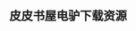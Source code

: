 ## 皮皮书屋电驴下载资源 

[Xcode 4 Unleashed, 2nd Edition.pdf]: (ed2k://|file|Xcode%204%20Unleashed%2C%202nd%20Edition.pdf|19591553|2c8629439dbfb35795ee194e2b3c4734|h=ljfkwyyldojfpvqpbqdxapklgeplw2ng|/)

[Oracle Database Administration for Microsoft SQL Server DBAs.pdf]: (ed2k://|file|Oracle%20Database%20Administration%20for%20Microsoft%20SQL%20Server%20DBAs.pdf|6108659|582362b3b2ebba6fafc7393ec2488e8f|h=rlohtrnyfhpofsxh2zb2wrrqrlk7tiva|/)

[The Essential Guide to Flex 2 with ActionScript 3.0.pdf]: (ed2k://|file|The%20Essential%20Guide%20to%20Flex%202%20with%20ActionScript%203.0.pdf|21365273|221244c21f9950e81a99da444655707c|h=ft5txiutkogqqw63qe7t46o22g6xryqy|/)

[Cacti 0.8.pdf]: (ed2k://|file|Cacti%200.8.pdf|7891425|a7287fd12798e155901096d5a00489f2|h=pdneyml3vuw5fl2x4vto6zjlbkmwpz7q|/)

[Service Placement in Ad Hoc Networks.pdf]: (ed2k://|file|Service%20Placement%20in%20Ad%20Hoc%20Networks.pdf|2433364|0c0aa51afe7f6b3831cbb1952eeae210|h=owyysazbolxi4fo5psyg7vjwggx77pcm|/)

[Instant Website Optimization for Retina Displays How-to.pdf]: (ed2k://|file|Instant%20Website%20Optimization%20for%20Retina%20Displays%20How-to.pdf|771475|dd6ddb33a1926758cc141edad27d23eb|h=kqsfi342i2kzbn64zmssxrt7zzmicsu7|/)

[SciPy and NumPy_ An Overview for Developers.pdf]: (ed2k://|file|SciPy%20and%20NumPy_%20An%20Overview%20for%20Developers.pdf|6529484|15a78eda343c1add16090f1a61b7389d|h=vnuq6emcmd4tg5yolodfz6gwq7zu57h6|/)

[Java Software Solutions.pdf]: (ed2k://|file|Java%20Software%20Solutions.pdf|6895721|aa74fa4537941a374c57b9a6a680d98d|h=vbqnegixqjxplllmdvc6eheqqyscmx4y|/)

[Agile Java中文版：测试驱动开发的编程技术.pdf]: (ed2k://|file|Agile%20Java%E4%B8%AD%E6%96%87%E7%89%88%EF%BC%9A%E6%B5%8B%E8%AF%95%E9%A9%B1%E5%8A%A8%E5%BC%80%E5%8F%91%E7%9A%84%E7%BC%96%E7%A8%8B%E6%8A%80%E6%9C%AF.pdf|38105353|51e14cdc399130461221c705a907bf89|h=t7zllqgnelpjqb2te5plruvrajdhejil|/)

[Visual Basic 2012 Programmer’s Reference.pdf]: (ed2k://|file|Visual%20Basic%202012%20Programmer%E2%80%99s%20Reference.pdf|24928139|441504101f4f42ff07e801456f671673|h=gh6s3ssech52lsds262jafqezg5k4jmy|/)

[Pro JSP 2.pdf]: (ed2k://|file|Pro%20JSP%202.pdf|6893774|82a688138e097e4ac517dcdd42b7043d|h=g7g6b5fllunhqfqridvlbb4f5ztdquk2|/)

[Hadoop权威指南中文版.pdf]: (ed2k://|file|Hadoop%E6%9D%83%E5%A8%81%E6%8C%87%E5%8D%97%E4%B8%AD%E6%96%87%E7%89%88.pdf|42317355|24fe2dcb7f4717aee4e5df69813b8c21|h=yfenpd3jl54wtx3n3qgf3k2xc4l46pg5|/)

[CCNA Cisco Certified Network Associate Study Guide_ Exam 640-802, includes CD-ROM, 7th Edition.pdf]: (ed2k://|file|CCNA%20Cisco%20Certified%20Network%20Associate%20Study%20Guide_%20Exam%20640-802%2C%20includes%20CD-ROM%2C%207th%20Edition.pdf|12947587|a84dfde09202957903ea29da07cd4741|h=5fm2cgcahwqsclaljbos5rpfggmlwy3d|/)

[Linear Models with R.pdf]: (ed2k://|file|Linear%20Models%20with%20R.pdf|6044690|881dd680170cebb91ac2609ddfc8ffea|h=ifnim2ndf63prio6ybwwcjvfrogxssfu|/)

[Nmap Cookbook_ The Fat-free Guide to Network Scanning.pdf]: (ed2k://|file|Nmap%20Cookbook_%20The%20Fat-free%20Guide%20to%20Network%20Scanning.pdf|2475043|c804eaf1bd3ad57605ba53890aca5918|h=ikbldprhixv6ttlhh4g2ct3shawzmqqz|/)

[Microsoft Office Professional 2010 Step by Step.pdf]: (ed2k://|file|Microsoft%20Office%20Professional%202010%20Step%20by%20Step.pdf|35530025|05f89dd60df472454e3d0ab7a5f7b1d7|h=s3mokptqaorjtxs2rvwfdfgvue4gosbi|/)

[Effective Unit Testing.pdf]: (ed2k://|file|Effective%20Unit%20Testing.pdf|5493378|302fd25ae8dba682b369651712f680a7|h=2g57tnuctuzrv2q75q5w4hp7jk34ex7u|/)

[Designing and Implementing Linux Firewalls and QoS using netfilter, iproute2, NAT and l7-filter.pdf]: (ed2k://|file|Designing%20and%20Implementing%20Linux%20Firewalls%20and%20QoS%20using%20netfilter%2C%20iproute2%2C%20NAT%20and%20l7-filter.pdf|9089228|b6627b7f51eb9f97cf4e6a1400758009|h=ihz5buvmhtukzmu4ldtm7bz3xtdg2cfs|/)

[Socket.IO Real-time Web Application Development.pdf]: (ed2k://|file|Socket.IO%20Real-time%20Web%20Application%20Development.pdf|2793849|63628072cee8140e5dcb1a72e6d6a7b7|h=bdvipoxcq575qd3ytvrgxqjabprtt6gl|/)

[IPv6详解(ZIP卷2).pdf]: (ed2k://|file|IPv6%E8%AF%A6%E8%A7%A3%28ZIP%E5%8D%B72%29.pdf|31685752|48a0026cc6fe2f4c26fd866081caaf25|h=vv2djg7ur7m2kyv24dsmvgyrga5lyjfc|/)

[一站式学习C编程(原书扫描版).pdf]: (ed2k://|file|%E4%B8%80%E7%AB%99%E5%BC%8F%E5%AD%A6%E4%B9%A0C%E7%BC%96%E7%A8%8B%28%E5%8E%9F%E4%B9%A6%E6%89%AB%E6%8F%8F%E7%89%88%29.pdf|51712731|b5fcf9cf8027d0af06ec1b85b4645656|h=6gn3k7ld3woespaz7qyghqv7sz4gnuri|/)

[C#.COM..编程指南 中文高清版.pdf]: (ed2k://|file|C%23.COM..%E7%BC%96%E7%A8%8B%E6%8C%87%E5%8D%97%20%E4%B8%AD%E6%96%87%E9%AB%98%E6%B8%85%E7%89%88.pdf|3370222|0f8010f14f9469a753db4a865f21b260|h=ag2srkpyzvxyftkcr3fvmr4f2gt2yrxk|/)

[IT Auditing Using Controls to Protect Information Assets, 2nd Edition.pdf]: (ed2k://|file|IT%20Auditing%20Using%20Controls%20to%20Protect%20Information%20Assets%2C%202nd%20Edition.pdf|8127980|41e2248e95576fcfb49282ca6f3f8e71|h=gwjg52ers5ut3e6cdrsrpz72f5bf7ome|/)

[Refactoring Workbook.pdf]: (ed2k://|file|Refactoring%20Workbook.pdf|688306|4cde35308d3ca678f2bea9b06fe694b3|h=3rgvoyl2lsfpgvz6z55ypzlazxkakh4l|/)

[Formal Methods for Components and Objects.pdf]: (ed2k://|file|Formal%20Methods%20for%20Components%20and%20Objects.pdf|6608914|6108b76e75ea1e7c69fcfdd8b0280238|h=lbdotsegzmxxmqa2gzrgyndc6wwqvgbi|/)

[Pro C# with .NET 3.0, Special Edition.pdf]: (ed2k://|file|Pro%20C%23%20with%20.NET%203.0%2C%20Special%20Edition.pdf|18290109|93e116bae8349005e8a5ad05c618502b|h=5bszo3yeuve2alll252uvbvosseo765i|/)

[The ThoughtWorks Anthology.pdf]: (ed2k://|file|The%20ThoughtWorks%20Anthology.pdf|5182279|1bf0cd5759081d85eea7c1478dacb53f|h=hxgehswmgyjrxmmrenup5knii7d3xwki|/)

[Pro ASP.NET 3.5 in C# 2008_ Includes Silverlight 2, Third Edition.pdf]: (ed2k://|file|Pro%20ASP.NET%203.5%20in%20C%23%202008_%20Includes%20Silverlight%202%2C%20Third%20Edition.pdf|61043960|e4229289418bc24d375bb9663e34a607|h=mej5e3g2ts3k5ctjq6g3tbbbhxxpd5sy|/)

[Applying Domain-Driven Design and Patterns_ With Examples in C# and .NET.chm]: (ed2k://|file|Applying%20Domain-Driven%20Design%20and%20Patterns_%20With%20Examples%20in%20C%23%20and%20.NET.chm|2668784|1f1e1ab91f2d777b806e7c498a9b479f|h=43v56sfmvggv2pnqqtlzzdqbsqpw4e7i|/)

[黑客札记：Linux与unix安全手册.pdf]: (ed2k://|file|%E9%BB%91%E5%AE%A2%E6%9C%AD%E8%AE%B0%EF%BC%9ALinux%E4%B8%8Eunix%E5%AE%89%E5%85%A8%E6%89%8B%E5%86%8C.pdf|11183306|845ddc155662ebf5ffb0a8d9639a35c0|h=uoobyujysbef7j6xom3n7upptblqzq6u|/)

[Professional Refactoring in C# & ASP.NET.rar]: (ed2k://|file|Professional%20Refactoring%20in%20C%23%20%26%20ASP.NET.rar|5883064|858227530f2a3b3df33a073aae72ff7c|h=usmzriklfpaqutgvldst5nhbfclfveuv|/)

[更安全的Linux网络.pdf]: (ed2k://|file|%E6%9B%B4%E5%AE%89%E5%85%A8%E7%9A%84Linux%E7%BD%91%E7%BB%9C.pdf|49513108|b637c9c9d0071324ddab11349ddea051|h=46kcfayb6xthx6nc5t2ynackxikeusgm|/)

[Visual C# 2010从入门到精通(中文版).pdf]: (ed2k://|file|Visual%20C%23%202010%E4%BB%8E%E5%85%A5%E9%97%A8%E5%88%B0%E7%B2%BE%E9%80%9A%28%E4%B8%AD%E6%96%87%E7%89%88%29.pdf|5052597|11f2c02cf5f85d9fb0b61584ce3ecb6c|h=pueth33bvezw5q5jnfckt2pn5ix52baa|/)

[TCP_IP Analysis and Troubleshooting Toolkit.pdf]: (ed2k://|file|TCP_IP%20Analysis%20and%20Troubleshooting%20Toolkit.pdf|11672937|ff402f0a4173155a2c005c991f26ff35|h=kwft3dbpllnsd6aklayexrnxjwis576x|/)

[Pro Business Application with Silverlight 5.pdf]: (ed2k://|file|Pro%20Business%20Application%20with%20Silverlight%205.pdf|32399665|ddbed498b9d1d035df93646bbe4f4f97|h=l33cqjcb4kyvu2e2ycwm3tbimz7ax6xi|/)

[Java TCP_IP Socket编程(中文版).pdf]: (ed2k://|file|Java%20TCP_IP%20Socket%E7%BC%96%E7%A8%8B%28%E4%B8%AD%E6%96%87%E7%89%88%29.pdf|1923064|8a54f46024059995ffc229026a329b33|h=y6ey5b37eoghwptmp5pfzqae2ae5z6pz|/)

[TCP_IP Illustrated, Volume 1_ The Protocols (2nd Edition).mobi]: (ed2k://|file|TCP_IP%20Illustrated%2C%20Volume%201_%20The%20Protocols%20%282nd%20Edition%29.mobi|23475472|62678fb5086942535687dcf0a4c22b51|h=d2urcnbmczruckzbvejus3r6u3v4vets|/)

[Optimizing Oracle Performance.pdf]: (ed2k://|file|Optimizing%20Oracle%20Performance.pdf|3255274|7ec710f48394399845cf347b9896877a|h=rzpspiidjjn43fmnwcr7kyoiq743d6ex|/)

[Distributed and Parallel Systems_ In Focus_ Desktop Grid Computing.pdf]: (ed2k://|file|Distributed%20and%20Parallel%20Systems_%20In%20Focus_%20Desktop%20Grid%20Computing.pdf|6860202|8cbe5a33daa0d1df06423893c6049046|h=k7pz33n2jt35dgrj2uxkfdz737huocqw|/)

[Learn Windows PowerShell 3 in a Month of Lunches, Second Edition.pdf]: (ed2k://|file|Learn%20Windows%20PowerShell%203%20in%20a%20Month%20of%20Lunches%2C%20Second%20Edition.pdf|8133332|0b3d3f072dc0082d055e833792db0f4c|h=jhgbhjiahwj3sg7vugq2qlz6texjp6vv|/)

[Oracle Database 10g Performance Tuning Tips & Techniques.pdf]: (ed2k://|file|Oracle%20Database%2010g%20Performance%20Tuning%20Tips%20%26%20Techniques.pdf|18416292|5a51453b08112e2ccc3da7f31a459043|h=ztgngvfnkqpoo4twjiwow753y67kduqb|/)

[TCP_IP Illustrated, Volume 1_ The Protocols (2nd Edition) (pdf).pdf]: (ed2k://|file|TCP_IP%20Illustrated%2C%20Volume%201_%20The%20Protocols%20%282nd%20Edition%29%20%28pdf%29.pdf|20459099|1c1d32ef66fa4f9b6e4f7304c8013a2a|h=lcsgk543mr7bhnpz2g5emycrdko4k7kq|/)

[Oracle Database Foundations.chm]: (ed2k://|file|Oracle%20Database%20Foundations.chm|11040235|ee5d4ce0fc85791f63a4fcc2965e5770|h=3rwzf3vuhlw7n3onz5lhynerfo34bzzn|/)

[MPLS Configuration on Cisco IOS Software.chm]: (ed2k://|file|MPLS%20Configuration%20on%20Cisco%20IOS%20Software.chm|35355109|d080668fdd6ed87ed2a6a3edaa2b54b4|h=zifwv23dfifdeid6k3h4up2dneosrjzs|/)

[Advanced MPLS Design and Implementation.pdf]: (ed2k://|file|Advanced%20MPLS%20Design%20and%20Implementation.pdf|7794427|0917257b8b559e68554c72ff637b374e|h=3abvejjwmdjnqy2awyjpm2p63go4kwfx|/)

[Bounce, Tumble, and Splash!_ Simulating the Physical World with Blender 3D.pdf]: (ed2k://|file|Bounce%2C%20Tumble%2C%20and%20Splash%21_%20Simulating%20the%20Physical%20World%20with%20Blender%203D.pdf|34385602|362e43b7f18ee7a137ad2cb429df8bc5|h=ickbbnrxieh6h2c5e2a3ovky7kjxvvcq|/)

[Applied Security Visualization.pdf]: (ed2k://|file|Applied%20Security%20Visualization.pdf|22121928|3cc0ed797802ab86e4771f7681001905|h=ychddqrzescudj565frvmgqwba3jxpya|/)

[Firewalls_ Jumpstart for Network and Systems Administrators.pdf]: (ed2k://|file|Firewalls_%20Jumpstart%20for%20Network%20and%20Systems%20Administrators.pdf|2150672|3181972ca550b0c89616f60d17e0b7b4|h=bsrb6q6g7pxiyywwpq2vyrrxy7sx4bpx|/)

[OpenSolaris Bible.pdf]: (ed2k://|file|OpenSolaris%20Bible.pdf|16430754|34d554a1f29abc7a1273a32f277af8b4|h=g4so3zbxl7dpxsav7vwpz2z23xp7ebo5|/)

[Game Feel_ A Game Designer’s Guide to Virtual Sensation.pdf]: (ed2k://|file|Game%20Feel_%20A%20Game%20Designer%E2%80%99s%20Guide%20to%20Virtual%20Sensation.pdf|4392903|bff882b16140129c901fcb7670338dff|h=7z2kjh3wiwhimdtdeoce35kzgdzqyphm|/)

[Photoshop CS Savvy.chm]: (ed2k://|file|Photoshop%20CS%20Savvy.chm|105520905|fea04907feb8366f1567833abfc3d54d|h=ffu6pcwiz4toqeqoucwtjblvhygfrjhx|/)

[Oracle Solaris 10 System Virtualization Essentials.pdf]: (ed2k://|file|Oracle%20Solaris%2010%20System%20Virtualization%20Essentials.pdf|8876244|b07ca9ebd7a46b3f9e9989f34dce38f6|h=a23ynws36zvrhtstjfqlvn5zeaqqabvn|/)

[Cisco VoIP配置技术.zip]: (ed2k://|file|Cisco%20VoIP%E9%85%8D%E7%BD%AE%E6%8A%80%E6%9C%AF.zip|6114747|b62fd3526e9d32bf9adb276db9480338|h=hgxtx6v7q5o47u3w42uzfvwbogokauqt|/)

[Deploying QoS for Cisco IP and Next Generation Networks_ The Definitive Guide.pdf]: (ed2k://|file|Deploying%20QoS%20for%20Cisco%20IP%20and%20Next%20Generation%20Networks_%20The%20Definitive%20Guide.pdf|13581632|fcc3497fa1f5bf12546a2c05353d7fe0|h=4tbch7k2kxexgi7e22jzimvxnfmokgju|/)

[QoS Over Heterogeneous Networks.pdf]: (ed2k://|file|QoS%20Over%20Heterogeneous%20Networks.pdf|7631281|e6f00601cedf475c013d74d92d913002|h=dkugu7fff4nqdgdtwa7jc763cgrpadal|/)

[Solaris Internals, 2ed Edition.chm]: (ed2k://|file|Solaris%20Internals%2C%202ed%20Edition.chm|8996259|a940d0ab21b235029103e099acb9388b|h=p3ps436emckafht5dj2okmoaruhvkru5|/)

[Oracle Solaris Cluster Essentials.pdf]: (ed2k://|file|Oracle%20Solaris%20Cluster%20Essentials.pdf|12276292|0bca12fa7b6149c3782ec9b24073cbe4|h=tbum7rkbyypkbdoad5ospkkqkcrj2aov|/)

[Solaris Performance and Tools.chm]: (ed2k://|file|Solaris%20Performance%20and%20Tools.chm|1588823|e2feda4524ad63c5e719db430c88a4fd|h=akjku7ipn5rqtdonlva5erzgealdn7rg|/)

[Pro Silverlight 2 in C# 2008.pdf]: (ed2k://|file|Pro%20Silverlight%202%20in%20C%23%202008.pdf|17350242|b2d8991351bcdad565efed675ba39e61|h=noksi3ivflz4rs2ngmcsl2qrgjwe5yuj|/)

[Oracle Solaris 11_ First Look.pdf]: (ed2k://|file|Oracle%20Solaris%2011_%20First%20Look.pdf|1393829|b684e86810bba15cb91aaeb1fbe73a0b|h=bzejmhouptxd6fi35bqk7jyg63wds6rl|/)

[Computer Networks_ A Systems Approach, Fifth Edition.pdf]: (ed2k://|file|Computer%20Networks_%20A%20Systems%20Approach%2C%20Fifth%20Edition.pdf|30267863|d0a7577222e95c60c32174f1a36eff57|h=lwlnllf3kuwccjjo6mds4iugayge7sl7|/)

[Oracle Solaris 10系统管理基础教程.pdf]: (ed2k://|file|Oracle%20Solaris%2010%E7%B3%BB%E7%BB%9F%E7%AE%A1%E7%90%86%E5%9F%BA%E7%A1%80%E6%95%99%E7%A8%8B.pdf|46599968|c31ae38692a63f5d84ebd0fc78d33415|h=e6ompozdpxfzzsxbh4mirs6shmlyyert|/)

[Pro Silverlight 3 in C#.pdf]: (ed2k://|file|Pro%20Silverlight%203%20in%20C%23.pdf|26813571|529d6c55aa07f9b21697791272e80e9d|h=xxlasvk4vdelhojqhy5doagl5dxf3otj|/)

[Packet Guide to Routing and Switching.pdf]: (ed2k://|file|Packet%20Guide%20to%20Routing%20and%20Switching.pdf|7745497|8f47b1fcd39e5b213e42ddf4dd5ee4c4|h=2vzd4kbw5tll5hf4436jb7kdtxgnojyy|/)

[Microsoft Silverlight 5 Data and Services Cookbook.pdf]: (ed2k://|file|Microsoft%20Silverlight%205%20Data%20and%20Services%20Cookbook.pdf|8741023|834bf5b789acde95906b3e91e3883c58|h=2uipz7dybalfucbh24v2xithe6csn5pz|/)

[Beginning Silverlight 4 in C#.pdf]: (ed2k://|file|Beginning%20Silverlight%204%20in%20C%23.pdf|10406459|2000a91934f3f03d0fd0d1c23885c1e9|h=bhbsblzvnivf7ah6cjykmbzsro3n22cf|/)

[Beginning R_ An Introduction to Statistical Programming.pdf]: (ed2k://|file|Beginning%20R_%20An%20Introduction%20to%20Statistical%20Programming.pdf|11451320|a4482cb6e3502593c733be73aa535210|h=3n6wsg4zi6qtkzjmmbuhrkmdobltbsue|/)

[Data manipulation with R (Use R!).pdf]: (ed2k://|file|Data%20manipulation%20with%20R%20%28Use%20R%21%29.pdf|1153649|ac376b083bbfad88809052d267d71000|h=4ijfxdldsetl7rb5y3lb6xgczqqo2oeo|/)

[Data Mining for the Masses.pdf]: (ed2k://|file|Data%20Mining%20for%20the%20Masses.pdf|17508369|bad063de3b5668a26329840ba5c0125e|h=t7vh72lqqa5opz24hqfly5qlmwdwmwgr|/)

[Web Security Field Guide.pdf]: (ed2k://|file|Web%20Security%20Field%20Guide.pdf|22790755|462044fecfdf74b86326c3a986ca38b8|h=gslcyv7rdkl6ef7d335yaj72pwzjisyn|/)

[R in a Nutshell, 2nd Edition.pdf]: (ed2k://|file|R%20in%20a%20Nutshell%2C%202nd%20Edition.pdf|14485083|ce27247c9f608b7ac75efd5d2d700bd5|h=gdmma7quehvryfzgssf7gft465fk37dj|/)

[R Graphics Cookbook.pdf]: (ed2k://|file|R%20Graphics%20Cookbook.pdf|33972130|e2cd59826a2271db919862ccdf1be9c4|h=i6hwabjipgkexs72ram6egilcwiekhfp|/)

[数据挖掘导论（完整版）.pdf]: (ed2k://|file|%E6%95%B0%E6%8D%AE%E6%8C%96%E6%8E%98%E5%AF%BC%E8%AE%BA%EF%BC%88%E5%AE%8C%E6%95%B4%E7%89%88%EF%BC%89.pdf|39140694|3f6f1453878790f591d2aa3e1a1bf0b8|h=76ryzl22plswkvigoz2ltttftxirdkrx|/)

[Data Mining with R_ Learning with Case Studies.pdf]: (ed2k://|file|Data%20Mining%20with%20R_%20Learning%20with%20Case%20Studies.pdf|1796944|3c5b42437b4ee72d4d519378feb277b3|h=l2cpppyfoyatxuhr77ddgiibyzdsichu|/)

[Perfect Passwords_ Selection, Protection, Authentication.pdf]: (ed2k://|file|Perfect%20Passwords_%20Selection%2C%20Protection%2C%20Authentication.pdf|1882658|2b2d99c361eba738aa61933cd4bb940f|h=qdhkfm6iq4oukoplfxcpkk5nf6ldlztj|/)

[Embedded Systems Handbook.pdf]: (ed2k://|file|Embedded%20Systems%20Handbook.pdf|13390342|c1d030a87020d700e2a162ee11471dde|h=drp5fqq3xzsetondotifjha6sbcrfcql|/)

[Pro PerformancePoint Server 2007_ Building Business Intelligence Solutions.pdf]: (ed2k://|file|Pro%20PerformancePoint%20Server%202007_%20Building%20Business%20Intelligence%20Solutions.pdf|21585582|6b691ef1e9a019596b522de9be89d83c|h=7pgsc3zypqguxpkmzguznxrt4t3bez6h|/)

[Beginning CakePHP_ From Novice to Professional.pdf]: (ed2k://|file|Beginning%20CakePHP_%20From%20Novice%20to%20Professional.pdf|3959850|bda6dde3bd84cf3169387f1231cabc4e|h=dxgve7pyyautuyz4l2k76r6ys7g7h3oo|/)

[Phishing_ Cutting the Identity Theft Line.pdf]: (ed2k://|file|Phishing_%20Cutting%20the%20Identity%20Theft%20Line.pdf|6991576|ac24dbcb414350889e106a4deaf0e637|h=42zi4fqm6eqs43wlk6qb4a7aepdkcrqs|/)

[Introduction to Data Mining and Knowledge Discovery, Third Edition.pdf]: (ed2k://|file|Introduction%20to%20Data%20Mining%20and%20Knowledge%20Discovery%2C%20Third%20Edition.pdf|231912|32f8ac852fe184efe33e215aa8eb6170|h=3mltmsedsvbyfxlkyylshybnya4hv5ny|/)

